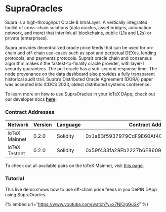 # SupraOracles

Supra is a high-throughput Oracle & IntraLayer: A vertically integrated toolkit of cross-chain solutions (data oracles, asset bridges, automation network, and more) that interlink all blockchains, public (L1s and L2s) or private (enterprises).&#x20;

Supra provides decentralized oracle price feeds that can be used for on-chain and off-chain use-cases such as spot and perpetual DEXes, lending protocols, and payments protocols. Supra’s oracle chain and consensus algorithm makes it the fastest-to-finality oracle provider, with layer-1 security guarantees. The pull oracle has a sub-second response time. The node provenance on the data dashboard also provides a fully transparent historical audit trail. Supra’s Distributed Oracle Agreement (DORA) paper was accepted into ICDCS 2023, oldest distributed systems conference.

To learn more on how to use SupraOracles in your IoTeX DApp, check out our developer docs [**here**](https://supraoracles.com/docs/overview/).&#x20;

### Contract Addresses

| Network       | Version  | Language | Contract Address                           |
| ------------- | -------- | -------- | ------------------------------------------ |
| IoTeX Mainnet | 0.2.0    | Solidity | 0x1a83f5937979CdF9E60Af4C064Da367af2289eD3 |
| IoTeX Testnet | 0.2.0    | Solidity | 0x59f433fa29Fb2227b6E860956C654AfF7673Af10 |

To check out all available pairs on the IoTeX Mainnet, visit [this page](https://supraoracles.com/data/networks/iotex?nid=118\&networkType=mainnet).&#x20;



### Tutorial

This live demo shows how to use off-chain price feeds in you DePIN DApp using SupraOracles.&#x20;

{% embed url="https://www.youtube.com/watch?v=x7NlClgGuSk" %}
